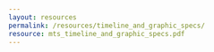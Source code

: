 ```yaml
---
layout: resources
permalink: /resources/timeline_and_graphic_specs/
resource: mts_timeline_and_graphic_specs.pdf
---
```

